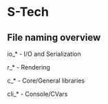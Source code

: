 # S-Tech

## File naming overview

io_* - I/O and Serialization

r_* - Rendering

c_* - Core/General libraries

cli_* - Console/CVars